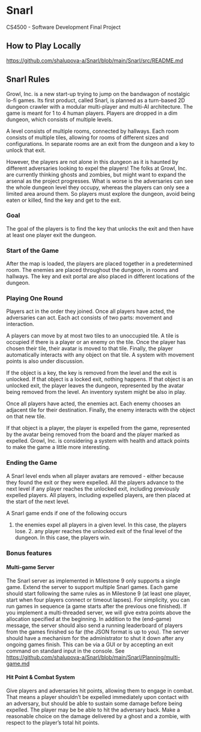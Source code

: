 # Snarl
CS4500 - Software Development Final Project

## How to Play Locally
https://github.com/shalupova-a/Snarl/blob/main/Snarl/src/README.md

## Snarl Rules
Growl, Inc. is a new start-up trying to jump on the bandwagon of nostalgic lo-fi games. Its first product, called Snarl, is planned as a turn-based 2D dungeon crawler with a modular multi-player and multi-AI architecture. The game is meant for 1 to 4 human players. Players are dropped in a dim dungeon, which consists of multiple levels.

A level consists of multiple rooms, connected by hallways. Each room consists of multiple tiles, allowing for rooms of different sizes and configurations. In separate rooms are an exit from the dungeon and a key to unlock that exit.

However, the players are not alone in this dungeon as it is haunted by different adversaries looking to expel the players! The folks at Growl, Inc. are currently thinking ghosts and zombies, but might want to expand the arsenal as the project progresses. What is worse is the adversaries can see the whole dungeon level they occupy, whereas the players can only see a limited area around them. So players must explore the dungeon, avoid being eaten or killed, find the key and get to the exit.

### Goal
The goal of the players is to find the key that unlocks the exit and then have at least one player exit the dungeon.

### Start of the Game
After the map is loaded, the players are placed together in a predetermined room. The enemies are placed throughout the dungeon, in rooms and hallways. The key and exit portal are also placed in different locations of the dungeon.

### Playing One Round
Players act in the order they joined. Once all players have acted, the adversaries can act. Each act consists of two parts: movement and interaction.

A players can move by at most two tiles to an unoccupied tile. A tile is occupied if there is a player or an enemy on the tile. Once the player has chosen their tile, their avatar is moved to that tile. Finally, the player automatically interacts with any object on that tile. A system with movement points is also under discussion.

If the object is a key, the key is removed from the level and the exit is unlocked. If that object is a locked exit, nothing happens. If that object is an unlocked exit, the player leaves the dungeon, represented by the avatar being removed from the level. An inventory system might be also in play.

Once all players have acted, the enemies act. Each enemy chooses an adjacent tile for their destination. Finally, the enemy interacts with the object on that new tile.

If that object is a player, the player is expelled from the game, represented by the avatar being removed from the board and the player marked as expelled. Growl, Inc. is considering a system with health and attack points to make the game a little more interesting.

### Ending the Game

A Snarl level ends when all player avatars are removed - either because they found the exit or they were expelled.
All the players advance to the next level if any player reaches the unlocked exit, including previously expelled players.
All players, including expelled players, are then placed at the start of the next level.

A Snarl game ends if one of the following occurs

1. the enemies expel all players in a given level. In this case, the players lose. 2. any player reaches the unlocked exit of the final level of the dungeon. In this case, the players win.


### Bonus features

#### Multi-game Server
The Snarl server as implemented in Milestone 9 only supports a single game. Extend the server to support multiple Snarl games. Each game should start following the same rules as in Milestone 9 (at least one player, start when four players connect or timeout lapses). For simplicity, you can run games in sequence (a game starts after the previous one finished). If you implement a multi-threaded server, we will give extra points above the allocation specified at the beginning. In addition to the (end-game) message, the server should also send a running leaderboard of players from the games finished so far (the JSON format is up to you). The server should have a mechanism for the administrator to shut it down after any ongoing games finish. This can be via a GUI or by accepting an exit command on standard input in the console.
See https://github.com/shalupova-a/Snarl/blob/main/Snarl/Planning/multi-game.md

#### Hit Point & Combat System
Give players and adversaries hit points, allowing them to engage in combat. That means a player shouldn’t be expelled immediately upon contact with an adversary, but should be able to sustain some damage before being expelled. The player may be be able to hit the adversary back. Make a reasonable choice on the damage delivered by a ghost and a zombie, with respect to the player’s total hit points.

